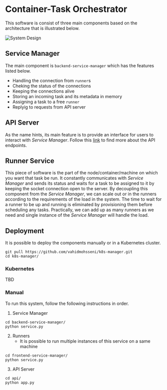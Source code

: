 # Container-Task Orchestrator
This software is consist of three main components based on the architecture that is illustrated below. 

![System Design](/file.png)

## Service Manager
The main component is `backend-service-manager` which has the features listed below.

- Handling the connection from `runner`s
- Cheking the status of the connections 
- Keeping the connections alive
- Storing an incoming task and its metadata in memory
- Assigning a task to a free `runner`
- Replyig to requests from API server

## API Server
As the name hints, its main feature is to provide an interface for users to interact with *Service Manager*. Follow this [link](api/README.md) to find more about the API endpoints.

## Runner Service
This piece of software is the part of the node/container/machine on which you want that task be run. It constantly communicates with *Service Manager* and sends its status and waits for a task to be assigned to it by keeping the socket connection open to the server. 
By decoupling this component from the *Service Manager*, we can scale out or in the runners according to the requirements of the load in the system. The time to wait for a runner to be up and running is eliminated by provisioning them before scheduling any tasks. Practically, we can add up as many runners as we need and single instance of the *Service Manager* will handle the load. 

## Deployment
It is possible to deploy the components manually or in a Kubernetes cluster. 
```shell
git pull https://github.com/vahidmohsseni/k8s-manager.git
cd k8s-manager/
```
### Kubernetes
TBD
### Manual
To run this system, follow the following instructions in order.
1. Service Manager 
```shell
cd backend-service-manager/
python service.py
```

2. Runners
    - It is possible to run multiple instances of this service on a same machine
```shell
cd frontend-service-manager/
python service.py
```

3. API Server
```shell
cd api/
python app.py
```
